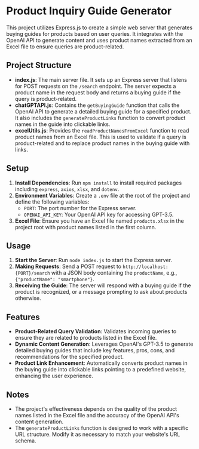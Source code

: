 # Product Inquiry Guide Generator

This project utilizes Express.js to create a simple web server that generates buying guides for products based on user queries. It integrates with the OpenAI API to generate content and uses product names extracted from an Excel file to ensure queries are product-related.

## Project Structure

- **index.js**: The main server file. It sets up an Express server that listens for POST requests on the `/search` endpoint. The server expects a product name in the request body and returns a buying guide if the query is product-related.
- **chatGPTAPI.js**: Contains the `getBuyingGuide` function that calls the OpenAI API to generate a detailed buying guide for a specified product. It also includes the `generateProductLinks` function to convert product names in the guide into clickable links.
- **excelUtils.js**: Provides the `readProductNamesFromExcel` function to read product names from an Excel file. This is used to validate if a query is product-related and to replace product names in the buying guide with links.

## Setup

1. **Install Dependencies**: Run `npm install` to install required packages including `express`, `axios`, `xlsx`, and `dotenv`.
2. **Environment Variables**: Create a `.env` file at the root of the project and define the following variables:
   - `PORT`: The port number for the Express server.
   - `OPENAI_API_KEY`: Your OpenAI API key for accessing GPT-3.5.
3. **Excel File**: Ensure you have an Excel file named `products.xlsx` in the project root with product names listed in the first column.

## Usage

1. **Start the Server**: Run `node index.js` to start the Express server.
2. **Making Requests**: Send a POST request to `http://localhost:{PORT}/search` with a JSON body containing the `productName`, e.g., `{"productName": "smartphone"}`.
3. **Receiving the Guide**: The server will respond with a buying guide if the product is recognized, or a message prompting to ask about products otherwise.

## Features

- **Product-Related Query Validation**: Validates incoming queries to ensure they are related to products listed in the Excel file.
- **Dynamic Content Generation**: Leverages OpenAI's GPT-3.5 to generate detailed buying guides that include key features, pros, cons, and recommendations for the specified product.
- **Product Link Enhancement**: Automatically converts product names in the buying guide into clickable links pointing to a predefined website, enhancing the user experience.

## Notes

- The project's effectiveness depends on the quality of the product names listed in the Excel file and the accuracy of the OpenAI API's content generation.
- The `generateProductLinks` function is designed to work with a specific URL structure. Modify it as necessary to match your website's URL schema.